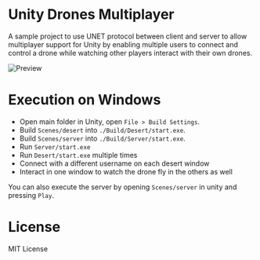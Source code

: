 # Unity Drones Multiplayer

A sample project to use UNET protocol between client and server to allow multiplayer support for Unity by enabling multiple users to connect and control a drone while watching other players interact with their own drones.

![Preview](/docs/preview.gif)

# Execution on Windows

* Open main folder in Unity, open `File > Build Settings`.
* Build `Scenes/desert` into `./Build/Desert/start.exe`.
* Build `Scenes/server` into `./Build/Server/start.exe`.
* Run `Server/start.exe`
* Run `Desert/start.exe` multiple times
* Connect with a different username on each desert window
* Interact in one window to watch the drone fly in the others as well

You can also execute the server by opening `Scenes/server` in unity and pressing `Play`.

# License
MIT License